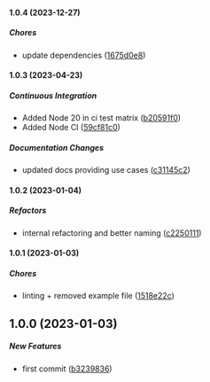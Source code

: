 #### 1.0.4 (2023-12-27)

##### Chores

*  update dependencies ([1675d0e8](https://github.com/Cadienvan/force-return/commit/1675d0e80801de4e6c974b29bdb20062f047c8cd))

#### 1.0.3 (2023-04-23)

##### Continuous Integration

*  Added Node 20 in ci test matrix ([b20591f0](https://github.com/Cadienvan/force-return/commit/b20591f0c7ef20cfa7e1504001c38de3fde9e5dc))
*  Added Node CI ([59cf81c0](https://github.com/Cadienvan/force-return/commit/59cf81c01592f92c6079e5cfd9c908b270f59200))

##### Documentation Changes

*  updated docs providing use cases ([c31145c2](https://github.com/Cadienvan/force-return/commit/c31145c2bb9fb30f0cf315c4678e8e5440f4b9ba))

#### 1.0.2 (2023-01-04)

##### Refactors

*  internal refactoring and better naming ([c2250111](https://github.com/Cadienvan/force-return/commit/c2250111187f5c9d066fbf28205cecd9565c0a9b))

#### 1.0.1 (2023-01-03)

##### Chores

*  linting + removed example file ([1518e22c](https://github.com/Cadienvan/force-return/commit/1518e22c699be674ce86cb298bb48a340b9309c0))

## 1.0.0 (2023-01-03)

##### New Features

*  first commit ([b3239836](https://github.com/Cadienvan/force-return/commit/b323983699a914f54afd0144302c519b281e3745))

